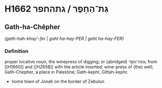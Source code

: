 # H1662 גַּת־הַחֵפֶר / גתהחפר

## Gath-ha-Chêpher

_(gath-hah-khay'-fer | ɡaht ha-hay-PER | ɡaht ha-hay-FER)_

### Definition

proper locative noun; the winepress of digging; or (abridged) גִּתָּה־חֵפֶר; from [[H1660]] and [[H2658]] with the article inserted; wine-press of (the) well; Gath-Chepher, a place in Palestine; Gath-kephr, Gittah-kephr.

- home town of Jonah on the border of Zebulun
